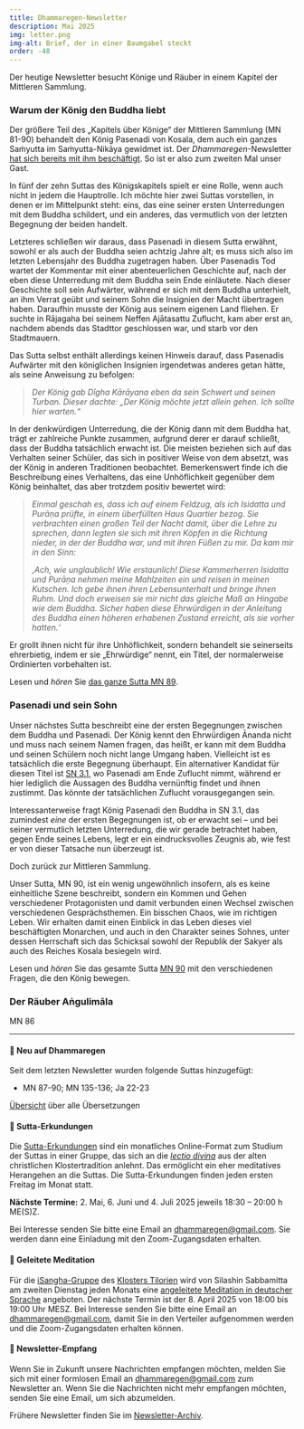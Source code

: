 ```yaml
---
title: Dhammaregen-Newsletter
description: Mai 2025
img: letter.png
img-alt: Brief, der in einer Baumgabel steckt
order: -48
---
```


Der heutige Newsletter besucht Könige und Räuber in einem Kapitel der Mittleren Sammlung. 

### Warum der König den Buddha liebt

Der größere Teil des „Kapitels über Könige“ der Mittleren Sammlung (MN 81-90) behandelt den König Pasenadi von Kosala, dem auch ein ganzes Saṁyutta im Saṁyutta-Nikāya gewidmet ist. Der *Dhammaregen*-Newsletter [hat sich bereits mit ihm beschäftigt](#/wiki/news/2022-04). So ist er also zum zweiten Mal unser Gast.

In fünf der zehn Suttas des Königskapitels spielt er eine Rolle, wenn auch nicht in jedem die Hauptrolle. Ich möchte hier zwei Suttas vorstellen, in denen er im Mittelpunkt steht: eins, das eine seiner ersten Unterredungen mit dem Buddha schildert, und ein anderes, das vermutlich von der letzten Begegnung der beiden handelt.

Letzteres schließen wir daraus, dass Pasenadi in diesem Sutta erwähnt, sowohl er als auch der Buddha seien achtzig Jahre alt; es muss sich also im letzten Lebensjahr des Buddha zugetragen haben. Über Pasenadis Tod wartet der Kommentar mit einer abenteuerlichen Geschichte auf, nach der eben diese Unterredung mit dem Buddha sein Ende einläutete. Nach dieser Geschichte soll sein Aufwärter, während er sich mit dem Buddha unterhielt, an ihm Verrat geübt und seinem Sohn die Insignien der Macht übertragen haben. Daraufhin musste der König aus seinem eigenen Land fliehen. Er suchte in Rājagaha bei seinem Neffen Ajātasattu Zuflucht, kam aber erst an, nachdem abends das Stadttor geschlossen war, und starb vor den Stadtmauern.

Das Sutta selbst enthält allerdings keinen Hinweis darauf, dass Pasenadis Aufwärter mit den königlichen Insignien irgendetwas anderes getan hätte, als seine Anweisung zu befolgen:

>*Der König gab Dīgha Kārāyana eben da sein Schwert und seinen Turban. Dieser dachte: „Der König möchte jetzt allein gehen. Ich sollte hier warten.“*

In der denkwürdigen Unterredung, die der König dann mit dem Buddha hat, trägt er zahlreiche Punkte zusammen, aufgrund derer er darauf schließt, dass der Buddha tatsächlich erwacht ist. Die meisten beziehen sich auf das Verhalten seiner Schüler, das sich in positiver Weise von dem absetzt, was der König in anderen Traditionen beobachtet. Bemerkenswert finde ich die Beschreibung eines Verhaltens, das eine Unhöflichkeit gegenüber dem König beinhaltet, das aber trotzdem positiv bewertet wird:

>*Einmal geschah es, dass ich auf einem Feldzug, als ich Isidatta und Purāṇa prüfte, in einem überfüllten Haus Quartier bezog. Sie verbrachten einen großen Teil der Nacht damit, über die Lehre zu sprechen, dann legten sie sich mit ihren Köpfen in die Richtung nieder, in der der Buddha war, und mit ihren Füßen zu mir. Da kam mir in den Sinn:*
>
>*‚Ach, wie unglaublich! Wie erstaunlich! Diese Kammerherren Isidatta und Purāṇa nehmen meine Mahlzeiten ein und reisen in meinen Kutschen. Ich gebe ihnen ihren Lebensunterhalt und bringe ihnen Ruhm. Und doch erweisen sie mir nicht das gleiche Maß an Hingabe wie dem Buddha. Sicher haben diese Ehrwürdigen in der Anleitung des Buddha einen höheren erhabenen Zustand erreicht, als sie vorher hatten.‘*

Er grollt ihnen nicht für ihre Unhöflichkeit, sondern behandelt sie seinerseits ehrerbietig, indem er sie „Ehrwürdige“ nennt, ein Titel, der normalerweise Ordinierten vorbehalten ist.

Lesen und *hören* Sie [das ganze Sutta MN 89](#/sutta/mn89/de/sabbamitta).

### Pasenadi und sein Sohn

Unser nächstes Sutta beschreibt eine der ersten Begegnungen zwischen dem Buddha und Pasenadi. Der König kennt den Ehrwürdigen Ānanda nicht und muss nach seinem Namen fragen, das heißt, er kann mit dem Buddha und seinen Schülern noch nicht lange Umgang haben. Vielleicht ist es tatsächlich die erste Begegnung überhaupt. Ein alternativer Kandidat für diesen Titel ist [SN 3.1](#/sutta/sn3.1/de/sabbamitta), wo Pasenadi am Ende Zuflucht nimmt, während er hier lediglich die Aussagen des Buddha vernünftig findet und ihnen zustimmt. Das könnte der tatsächlichen Zuflucht vorausgegangen sein.

Interessanterweise fragt König Pasenadi den Buddha in SN 3.1, das zumindest *eine* der ersten Begegnungen ist, ob er erwacht sei – und bei seiner vermutlich letzten Unterredung, die wir gerade betrachtet haben, gegen Ende seines Lebens, legt er ein eindrucksvolles Zeugnis ab, wie fest er von dieser Tatsache nun überzeugt ist.

Doch zurück zur Mittleren Sammlung. 

Unser Sutta, MN 90, ist ein wenig ungewöhnlich insofern, als es keine einheitliche Szene beschreibt, sondern ein Kommen und Gehen verschiedener Protagonisten und damit verbunden einen Wechsel zwischen verschiedenen Gesprächsthemen. Ein bisschen Chaos, wie im richtigen Leben. Wir erhalten damit einen Einblick in das Leben dieses viel beschäftigten Monarchen, und auch in den Charakter seines Sohnes, unter dessen Herrschaft sich das Schicksal sowohl der Republik der Sakyer als auch des Reiches Kosala besiegeln wird.

Lesen und *hören* Sie das gesamte Sutta [MN 90](#/sutta/mn90/de/sabbamitta) mit den verschiedenen Fragen, die den König bewegen.

### Der Räuber Aṅgulimāla

MN 86

---

#### 🔸 Neu auf Dhammaregen

Seit dem letzten Newsletter wurden folgende Suttas hinzugefügt:
- MN 87-90; MN 135-136; Ja 22-23

[Übersicht](#/wiki/uebersetzung/uebersicht) über alle Übersetzungen

#### 🔸 Sutta-Erkundungen 

Die [Sutta-Erkundungen](#/wiki/erkundung) sind ein monatliches Online-Format zum Studium der Suttas in einer Gruppe, das sich an die [*lectio divina*](https://de.wikipedia.org/wiki/Lectio_divina) aus der alten christlichen Klostertradition anlehnt. Das ermöglicht ein eher meditatives Herangehen an die Suttas. Die Sutta-Erkundungen finden jeden ersten Freitag im Monat statt. 

**Nächste Termine:** 2. Mai, 6. Juni und 4. Juli 2025 jeweils 18:30 – 20:00 h ME(S)Z.

Bei Interesse senden Sie bitte eine Email an [dhammaregen@gmail.com](mailto:dhammaregen@gmail.com). Sie werden dann eine Einladung mit den Zoom-Zugangsdaten erhalten.

#### 🔸 Geleitete Meditation 

Für die [iSangha-Gruppe](https://www.samita.be/de/isangha/) des [Klosters Tilorien](https://www.samita.be/de/tilorien-monastery/) wird von Silashin Sabbamitta am zweiten Dienstag jeden Monats eine [angeleitete Meditation in deutscher Sprache](#/wiki/meditation) angeboten. Der nächste Termin ist der 8. April 2025 von 18:00 bis 19:00 Uhr MESZ. Bei Interesse senden Sie bitte eine Email an [dhammaregen@gmail.com](mailto:dhammaregen@gmail.com), damit Sie in den Verteiler aufgenommen werden und die Zoom-Zugangsdaten erhalten können.

#### 🔸 Newsletter-Empfang

Wenn Sie in Zukunft unsere Nachrichten empfangen möchten, melden Sie sich mit einer formlosen Email an [dhammaregen@gmail.com](mailto:dhammaregen@gmail.com) zum Newsletter an. Wenn Sie die Nachrichten nicht mehr empfangen möchten, senden Sie eine Email, um sich abzumelden. 

Frühere Newsletter finden Sie im [Newsletter-Archiv](#/wiki/news/inhalt).